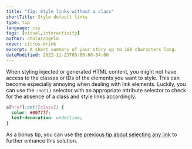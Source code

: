 ```yaml
---
title: "Tip: Style links without a class"
shortTitle: Style default links
type: tip
language: css
tags: [visual,interactivity]
author: chalarangelo
cover: citrus-drink
excerpt: A short summary of your story up to 180 characters long.
dateModified: 2022-11-23T05:00:00-04:00
---
```


When styling injected or generated HTML content, you might not have access to the classes or IDs of the elements you want to style. This can become especially annoying when dealing with link elements. Luckily, you can use the `:not()` selector with an appropriate attribute selector to check for the absence of a class and style links accordingly.

```css
a[href]:not([class]) {
  color: #0077ff;
  text-decoration: underline;
}
```

As a bonus tip, you can use [the previous tip about selecting any link](/css/s/select-any-link) to further enhance this solution.
